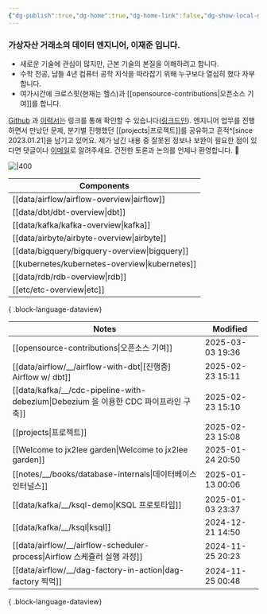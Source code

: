 ```yaml
---
{"dg-publish":true,"dg-home":true,"dg-home-link":false,"dg-show-local-graph":false,"dg-show-backlinks":false,"dg-show-toc":false,"dg-show-inline-title":false,"dg-show-file-tree":false,"dg-enable-search":true,"dg-link-preview":false,"dg-show-tags":false,"dg-pass-frontmatter":false,"permalink":"/Welcome to jx2lee garden/","tags":["gardenEntry"],"dgEnableSearch":true,"dgPassFrontmatter":true,"noteIcon":"","created":"2024-10-02T18:51:46.000+09:00"}
---
```




### 가상자산 거래소의 데이터 엔지니어, 이재준 입니다.

- 새로운 기술에 관심이 많지만, 근본 기술의 본질을 이해하려고 합니다.
- 수학 전공, 남들 4년 컴퓨터 공학 지식을 따라잡기 위해 누구보다 열심히 했다 자부합니다.
- 여가시간에 크로스핏(현재는 헬스)과 [[opensource-contributions\|오픈소스 기여]]를 합니다.


[Github](https://github.com/jx2lee) 과 [이력서](https://github.com/jx2lee/resume/blob/main/resume-kr.pdf)는 링크를 통해 확인할 수 있습니다([링크드인](https://www.linkedin.com/in/jx2lee/)). 엔지니어 업무를 진행하면서 만났던 문제, 분기별 진행했던 [[projects\|프로젝트]]를 공유하고 흔적^[since 2023.01.21]을 남기고 있어요. 제가 남긴 내용 중 잘못된 정보나 보완이 필요한 점이 있다면 댓글이나 [이메일](malito:dev.jaejun.lee.1991@gmail.com)로 알려주세요. 건전한 토론과 논의를 언제나 환영합니다. 🤗


![|400](https://i.imgur.com/EfyC7Gg.jpeg)

| Components                                        |
| ------------------------------------------------- |
| [[data/airflow/airflow-overview\|airflow]]     |
| [[data/dbt/dbt-overview\|dbt]]                 |
| [[data/kafka/kafka-overview\|kafka]]           |
| [[data/airbyte/airbyte-overview\|airbyte]]     |
| [[data/bigquery/bigquery-overview\|bigquery]]  |
| [[kubernetes/kubernetes-overview\|kubernetes]] |
| [[data/rdb/rdb-overview\|rdb]]                 |
| [[etc/etc-overview\|etc]]                      |

{ .block-language-dataview}


| Notes                                                                        | Modified         |
| ---------------------------------------------------------------------------- | ---------------- |
| [[opensource-contributions\|오픈소스 기여]]                                     | 2025-03-03 19:36 |
| [[data/airflow/__/airflow-with-dbt\|[진행중] Airflow w/ dbt]]                | 2025-02-23 15:11 |
| [[data/kafka/__/cdc-pipeline-with-debezium\|Debezium 을 이용한 CDC 파이프라인 구축]] | 2025-02-23 15:10 |
| [[projects\|프로젝트]]                                                        | 2025-02-23 15:08 |
| [[Welcome to jx2lee garden\|Welcome to jx2lee garden]]                    | 2025-01-24 20:50 |
| [[notes/__/books/database-internals\|데이터베이스 인터널스]]                        | 2025-01-13 00:06 |
| [[data/kafka/__/ksql-demo\|KSQL 프로토타입]]                                   | 2025-01-03 23:37 |
| [[data/kafka/__/ksql\|ksql]]                                              | 2024-12-21 14:50 |
| [[data/airflow/__/airflow-scheduler-process\|Airflow 스케쥴러 실행 과정]]         | 2024-11-25 20:23 |
| [[data/airflow/__/dag-factory-in-action\|dag-factory 찍먹]]                 | 2024-11-25 00:48 |

{ .block-language-dataview}